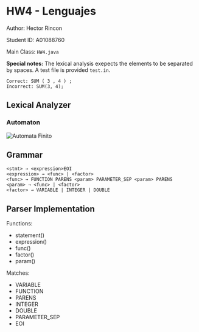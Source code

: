 # HW4 - Lenguajes

Author: Hector Rincon

Student ID: A01088760

Main Class: `HW4.java`


**Special notes:** The lexical analysis exepects the elements to be separated by spaces. A test file is provided `test.in`.

```
Correct: SUM ( 3 , 4 ) ;
Incorrect: SUM(3, 4);
```

## Lexical Analyzer

### Automaton

![Automata Finito](automaton.png)

## Grammar


```
<stmt> → <expression>EOI
<expression> → <func> | <factor>
<func> → FUNCTION PARENS <param> PARAMETER_SEP <param> PARENS
<param> → <func> | <factor>
<factor> → VARIABLE | INTEGER | DOUBLE
```

## Parser Implementation 

Functions: 

- statement()
- expression()
- func()
- factor()
- param()

Matches:

- VARIABLE
- FUNCTION
- PARENS
- INTEGER
- DOUBLE
- PARAMETER_SEP
- EOI

